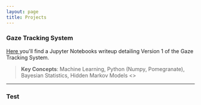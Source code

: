 ```yaml
---
layout: page
title: Projects
---
```


### Gaze Tracking System
<a href="https://stevebottos.github.io/jupnotes/GazeTrackerWriteup/" target="_blank">Here </a>you'll find a Jupyter Notebooks writeup detailing Version 1 of the Gaze Tracking System.<br/>
> **Key Concepts**: Machine Learning, Python (Numpy, Pomegranate), Bayesian Statistics, Hidden Markov Models <>

---
### Test

